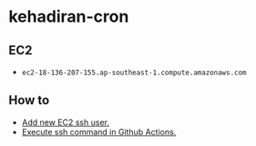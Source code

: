 # kehadiran-cron

## EC2
* `ec2-18-136-207-155.ap-southeast-1.compute.amazonaws.com`
## How to
* [Add new EC2 ssh user.](https://repost.aws/knowledge-center/new-user-accounts-linux-instance)
* [Execute ssh command in Github Actions.](https://blog.benoitblanchon.fr/github-action-run-ssh-commands/)
